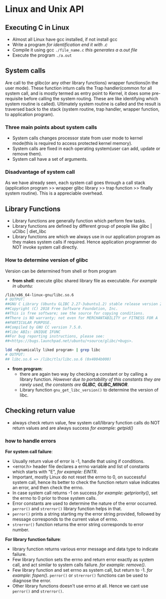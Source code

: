 # Linux and Unix API

## Executing C in Linux

- Almost all Linux have gcc installed, if not install gcc
- Write a program *for identification end it with .c*
- Compile it using gcc `./file_name.c` *this generates a a.out file*
- Execute the program `./a.out`

## System calls

Are call to the glibc(or any other library functions) wrapper functions(in the user mode). These function inturn calls the Trap handler(common for all system call, and is mostly termed as entry point to Kernel, it does some pre-requisite before calling the system routing. These are like identifying which system routine is called). Ultimately system routine is called and the result is traversed back to the stack (system routine, trap handler, wrapper function, to application program).

### Three main points about system calls

- System calls changes processor state from user mode to kernel mode(this is required to access protected kernel memory).
- System calls are fixed in each operating system(user can add, update or remove them).
- System call have a set of arguments.

### Disadvantage of system call

As we have already seen, each system call goes through a call stack (application program >> wrapper glibc library >> trap function >> finally system routine). This is a appreciable overhead.

## Library Functions

- Library functions are generally function which perform few tasks.
- Library functions are defined by different group of people like glibc | uClibc | diet_libc
- Library functions are which we always use in our application program as they makes system calls if required. Hence application programmer do NOT invoke system call directly.

### How to determine version of glibc

Version can be determined from shell or from program

- **from shell**: execute glibc shared library file as executable. *For example in ubuntu:*

```sh
/lib/x86_64-linux-gnu/libc.so.6 
# OUTPUT:
##GNU C Library (Ubuntu GLIBC 2.27-3ubuntu1.2) stable release version 2.27.
##Copyright (C) 2018 Free Software Foundation, Inc.
##This is free software; see the source for copying conditions.
##There is NO warranty; not even for MERCHANTABILITY or FITNESS FOR A
##PARTICULAR PURPOSE.
##Compiled by GNU CC version 7.5.0.
##libc ABIs: UNIQUE IFUNC
##For bug reporting instructions, please see:
##<https://bugs.launchpad.net/ubuntu/+source/glibc/+bugs>.

ldd <dynamically liked program> | grep libc
# OUTPUT:
## libc.so.6 => /libc/tls/libc.so.6 (0x4004b000)
```

- **from program**:
  - there are again two way by checking  a constant or by calling a library function. *However due to portability of this constants they are rarely used, the constants are __GLIBC__, __GLIBC_MINOR__*.
  - Library function `gnu_get_libc_version()` to determine the version of libc.

## Checking return value

- always check return value, few system call/library function calls do NOT return values and are always success *for example: getpid()*

### how to handle errors

**For system call failure**:

- Usually return value of error is -1, handle that using if conditions.
- <error.h> header file declares a errno variable and list of constants which starts with "E", *for example: EINTR*.
- Important, mostly Linux do not reset the errno to 0, on successful system call, hence its better to check the function return value indicates an error, and then check the errno.
- In case system call returns -1 on success *for example: getpriority()*, set the errno to 0 prior to those system calls.
- Error constants are used to determine the nature of the error occurred. `perror()` and `strerror()` library function helps in that.
- `perror()` prints a string starting my the error string provided, followed by message corresponds to the current value of errno.
- `strerror()` function returns the error string corresponds to error number.

**For library function failure**:

- library function returns various error message and data type to indicate failure.
- Few library function sets the errno and return error exactly as system call, and act similar to system calls failure. *for example: remove()*.
- Few library function and set errno as system call, but return to -1. *for example: fopen()*. `perror()` or `strerror()` functions can be used to diagnose the error.
- Other library functions doesn't use errno at all. Hence we cant use `perror()` and `strerror()`.
